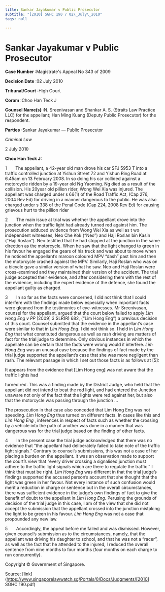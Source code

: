 ```yaml
---
title: Sankar Jayakumar v Public Prosecutor
subtitle: "[2010] SGHC 190 / 02\_July\_2010"
tags: null

---
```

# Sankar Jayakumar v Public Prosecutor 



**Case Number** :Magistrate's Appeal No 343 of 2009 

**Decision Date** :02 July 2010 

**Tribunal/Court** :High Court 

**Coram** :Choo Han Teck J 

**Counsel Name(s)** :N. Sreenivasan and Shankar A. S. (Straits Law Practice LLC) for the appellant; Han Ming Kuang (Deputy Public Prosecutor) for the respondent. 

**Parties** :Sankar Jayakumar — Public Prosecutor 

_Criminal Law_ 

2 July 2010 

**Choo Han Teck J:** 

1       The appellant, a 42-year old man drove his car SFJ 5953 T into a traffic controlled junction at Yishun Street 72 and Yishun Ring Road at 6.45am on 13 February 2008. In so doing his car collided against a motorcycle ridden by a 19-year old Ng Yaoming. Ng died as a result of the collision. His 20year old pillion rider, Wong Wei Xia was injured. The appellant was charged under s 66(1) of the Road Traffic Act, (Cap 276, 2004 Rev Ed) for driving in a manner dangerous to the public. He was also charged under s 338 of the Penal Code (Cap 224, 2008 Rev Ed) for causing grievous hurt to the pillion rider 

2       The main issue at trial was whether the appellant drove into the junction when the traffic light had already turned red against him. The prosecution adduced evidence from Wong Wei Xia as well as t wo independent witnesses, Neo Che Kok (“Neo”) and Haji Roslan bin Kasin (“Haji Roslan”). Neo testified that he had stopped at the junction in the same direction as the motorcycle. When he saw that the light changed to green in his favour he engaged the gears of his truck and was about to move when he noticed the appellant’s maroon coloured MPV “dash” past him and then the motorcycle crashed against the MPV. Similarly, Haji Roslan who was on a bicycle gave a similar version of what he saw. Neo and Haji Roslan were cross-examined and they maintained their version of the accident. The trial judge accepted their evidence, and after considering them with the rest of the evidence, including the expert evidence of the defence, she found the appellant guilty as charged. 

3       In so far as the facts were concerned, I did not think that I could interfere with the findings made below especially when important facts were gleaned from the testimonies of eye-witnesses. Mr Sreenivasan, counsel for the appellant, argued that the court below failed to apply _Lim Hong Eng v PP_ [2009] 3 SLR(R) 682, (“Lim Hong Eng”) a previous decision of this court. Counsel submitted that the evidence in the appellant’s case were similar to that in _Lim Hong Eng_. I did not think so. I held in _Lim Hong Eng_ that what constituted dangerous as well as rash driving are matters of fact for the trial judge to determine. Only obvious instances in which the appellate can be certain that the facts were wrong would it interfere. _Lim Hong Eng_ was an unusual case because the findings of fact made by the trial judge supported the appellant’s case that she was more negligent than rash. The relevant passage in which I set out those facts is as follows at [5]: 

 It appears from the evidence that [Lim Hong eng] was not aware that the traffic lights had 


 turned red. This was a finding made by the District Judge, who held that the appellant did not intend to beat the red light, and had entered the Junction unaware not only of the fact that the lights were red against her, but also that the motorcycle was passing through the junction ... 

The prosecution in that case also conceded that Lim Hong Eng was not speeding. _Lim Hong Eng_ thus turned on different facts. In cases like this and _Lim Hong Eng_ , inferences in respect of facts such as whether the crossing by a vehicle into the path of another was done in a manner that was dangerous was for the trial judge based on the finding of other facts. 

4       In the present case the trial judge acknowledged that there was no evidence that “the appellant had deliberately failed to take note of the traffic light signals.” Contrary to counsel’s submissions, this was not a case of her placing a burden on the appellant. It was an observation made to support the court’s view that “every driver crossing a signalised junction must adhere to the traffic light signals which are there to regulate the traffic.” I think that must be right. _Lim Hong Eng_ was different in that the trial judge’s findings supported the accused person’s account that she thought that the light was green in her favour. Not every instance of such confusion would merit a reduction in charge or sentence but in the overall circumstances, there was sufficient evidence in the judge’s own findings of fact to give the benefit of doubt to the appellant in _Lim Hong Eng_. Perusing the grounds of decision of the trial judge in this case, I am of the view that she did not accept the submission that the appellant crossed into the junction mistaking the light to be green in his favour. _Lim Hong Eng_ was not a case that propounded any new law. 

5       Accordingly, the appeal before me failed and was dismissed. However, given counsel’s submission as to the circumstances, namely, that the appellant was driving his daughter to school, and that he was not a “racer”, as well as the fact that he attended to the injured, I reduced the overall sentence from nine months to four months (four months on each charge to run concurrently). 

 Copyright © Government of Singapore. 


Source: [link](https://www.singaporelawwatch.sg/Portals/0/Docs/Judgments/[2010] SGHC 190.pdf)
